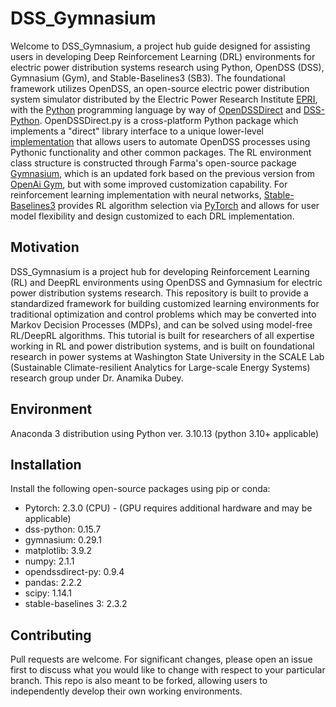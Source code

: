 # DSS_Gymnasium
Welcome to DSS_Gymnasium, a project hub guide designed for assisting users in developing Deep Reinforcement Learning (DRL) environments for electric power distribution systems research using Python, OpenDSS (DSS), Gymnasium (Gym), and Stable-Baselines3 (SB3). 
The foundational framework utilizes OpenDSS, an open-source electric power distribution system simulator distributed by the Electric Power Research Institute [EPRI](https://sourceforge.net/p/electricdss/),
with the [Python](https://www.python.org/) programming language by way of [OpenDSSDirect](https://dss-extensions.org/OpenDSSDirect.py/#) and [DSS-Python](https://dss-extensions.org/DSS-Python/). OpenDSSDirect.py is a cross-platform Python package which
implements a "direct" library interface to a unique lower-level [implementation](https://github.com/dss-extensions/dss_capi) that allows users to automate OpenDSS processes using Pythonic functionality and other common packages.
The RL environment class structure is constructed through Farma's open-source package [Gymnasium](https://gymnasium.farama.org/), which is an updated fork based on the previous version from [OpenAi Gym](https://www.gymlibrary.dev/index.html), but with some improved customization capability.  For reinforcement learning implementation with neural networks, [Stable-Baselines3](https://stable-baselines3.readthedocs.io/en/master/) provides RL algorithm selection via [PyTorch](https://pytorch.org/) and allows for user model flexibility and design customized to each DRL implementation.

## Motivation
DSS_Gymnasium is a project hub for developing Reinforcement Learning (RL) and DeepRL environments using OpenDSS and Gymnasium for electric power distribution systems research.
This repository is built to provide a standardized framework for building customized learning environments for traditional optimization and control problems which may be converted 
into Markov Decision Processes (MDPs), and can be solved using model-free RL/DeepRL algorithms.  This tutorial is built for researchers of all expertise working in RL and power distribution systems,
and is built on foundational research in power systems at Washington State University in the SCALE Lab (Sustainable Climate-resilient Analytics for Large-scale Energy Systems) research group under Dr. Anamika Dubey.  

## Environment
Anaconda 3 distribution using Python ver. 3.10.13 (python 3.10+ applicable)

## Installation
Install the following open-source packages using pip or conda:
* Pytorch: 2.3.0 (CPU) - (GPU requires additional hardware and may be applicable)
* dss-python: 0.15.7
* gymnasium: 0.29.1
* matplotlib: 3.9.2
* numpy: 2.1.1
* opendssdirect-py: 0.9.4 
* pandas: 2.2.2
* scipy: 1.14.1
* stable-baselines 3: 2.3.2

## Contributing
Pull requests are welcome.  For significant changes, please open an issue first to discuss what you would like to change with respect to your particular branch.  This repo is also meant to be forked, allowing users to independently develop their own working environments. 
